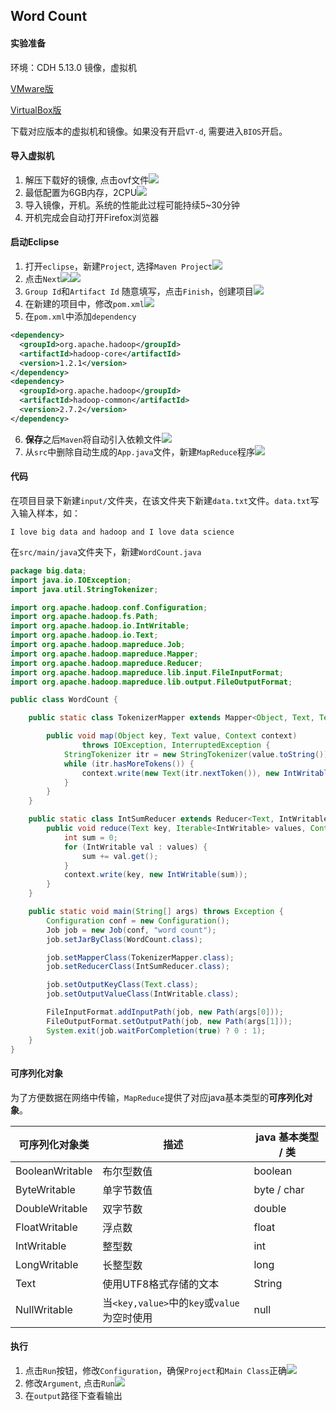 ## Word Count

#### 实验准备
环境：CDH 5.13.0 镜像，虚拟机 

[VMware版](https://downloads.cloudera.com/demo_vm/vmware/cloudera-quickstart-vm-5.13.0-0-vmware.zip)

[VirtualBox版](https://downloads.cloudera.com/demo_vm/virtualbox/cloudera-quickstart-vm-5.13.0-0-virtualbox.zip)

下载对应版本的虚拟机和镜像。如果没有开启`VT-d`, 需要进入`BIOS`开启。

#### 导入虚拟机
1. 解压下载好的镜像, 点击ovf文件![](https://github.com/s09g/notes/raw/master/cloud/5.%20Word%20Count/assets/1.png)
2. 最低配置为6GB内存，2CPU![](https://github.com/s09g/notes/raw/master/cloud/5.%20Word%20Count/assets/2.png)
3. 导入镜像，开机。系统的性能此过程可能持续5~30分钟
4. 开机完成会自动打开Firefox浏览器

#### 启动Eclipse
1. 打开`eclipse`，新建`Project`, 选择`Maven Project`![](https://github.com/s09g/notes/raw/master/cloud/5.%20Word%20Count/assets/3.png)
2. 点击`Next`![](https://github.com/s09g/notes/raw/master/cloud/5.%20Word%20Count/assets/4.png)![](https://github.com/s09g/notes/raw/master/cloud/5.%20Word%20Count/assets/5.png)
3. `Group Id`和`Artifact Id` 随意填写，点击`Finish`，创建项目![](https://github.com/s09g/notes/raw/master/cloud/5.%20Word%20Count/assets/6.png)
4. 在新建的项目中，修改`pom.xml`![](https://github.com/s09g/notes/raw/master/cloud/5.%20Word%20Count/assets/7.png)
5. 在`pom.xml`中添加`dependency`
```xml
<dependency>
  <groupId>org.apache.hadoop</groupId>
  <artifactId>hadoop-core</artifactId>
  <version>1.2.1</version>
</dependency>
<dependency>
  <groupId>org.apache.hadoop</groupId>
  <artifactId>hadoop-common</artifactId>
  <version>2.7.2</version>
</dependency>
```
6. **保存**之后`Maven`将自动引入依赖文件![](https://github.com/s09g/notes/raw/master/cloud/5.%20Word%20Count/assets/8.png)
7. 从`src`中删除自动生成的`App.java`文件，新建`MapReduce`程序![](https://github.com/s09g/notes/raw/master/cloud/5.%20Word%20Count/assets/9.png)

#### 代码
在项目目录下新建`input/`文件夹，在该文件夹下新建`data.txt`文件。`data.txt`写入输入样本，如：
```
I love big data and hadoop and I love data science
```
在`src/main/java`文件夹下，新建`WordCount.java`
```java
package big.data;
import java.io.IOException;
import java.util.StringTokenizer;

import org.apache.hadoop.conf.Configuration;
import org.apache.hadoop.fs.Path;
import org.apache.hadoop.io.IntWritable;
import org.apache.hadoop.io.Text;
import org.apache.hadoop.mapreduce.Job;
import org.apache.hadoop.mapreduce.Mapper;
import org.apache.hadoop.mapreduce.Reducer;
import org.apache.hadoop.mapreduce.lib.input.FileInputFormat;
import org.apache.hadoop.mapreduce.lib.output.FileOutputFormat;

public class WordCount {

	public static class TokenizerMapper extends Mapper<Object, Text, Text, IntWritable> {

		public void map(Object key, Text value, Context context)
				throws IOException, InterruptedException {
			StringTokenizer itr = new StringTokenizer(value.toString());
			while (itr.hasMoreTokens()) {
				context.write(new Text(itr.nextToken()), new IntWritable(1));
			}
		}
	}

	public static class IntSumReducer extends Reducer<Text, IntWritable, Text, IntWritable> {
		public void reduce(Text key, Iterable<IntWritable> values, Context context) throws IOException, InterruptedException {
			int sum = 0;
			for (IntWritable val : values) {
				sum += val.get();
			}
			context.write(key, new IntWritable(sum));
		}
	}

	public static void main(String[] args) throws Exception {
		Configuration conf = new Configuration();
		Job job = new Job(conf, "word count");
		job.setJarByClass(WordCount.class);

		job.setMapperClass(TokenizerMapper.class);
		job.setReducerClass(IntSumReducer.class);

		job.setOutputKeyClass(Text.class);
		job.setOutputValueClass(IntWritable.class);

		FileInputFormat.addInputPath(job, new Path(args[0]));
		FileOutputFormat.setOutputPath(job, new Path(args[1]));
		System.exit(job.waitForCompletion(true) ? 0 : 1);
	}
}
```

#### 可序列化对象

为了方便数据在网络中传输，`MapReduce`提供了对应java基本类型的**可序列化对象**。

|可序列化对象类|描述|java 基本类型 / 类|
|--|--|--|
|BooleanWritable|布尔型数值|boolean|
|ByteWritable|单字节数值|byte / char|
|DoubleWritable|双字节数|double|
|FloatWritable|浮点数|float|
|IntWritable|整型数|int|
|LongWritable|长整型数|long|
|Text|使用UTF8格式存储的文本|String|
|NullWritable|当`<key,value>`中的`key`或`value`为空时使用|null|

#### 执行
1. 点击`Run`按钮，修改`Configuration`，确保`Project`和`Main Class`正确![](https://github.com/s09g/notes/raw/master/cloud/5.%20Word%20Count/assets/10.png)
2. 修改`Argument`, 点击`Run`![](https://github.com/s09g/notes/raw/master/cloud/5.%20Word%20Count/assets/11.png)
3. 在`output`路径下查看输出